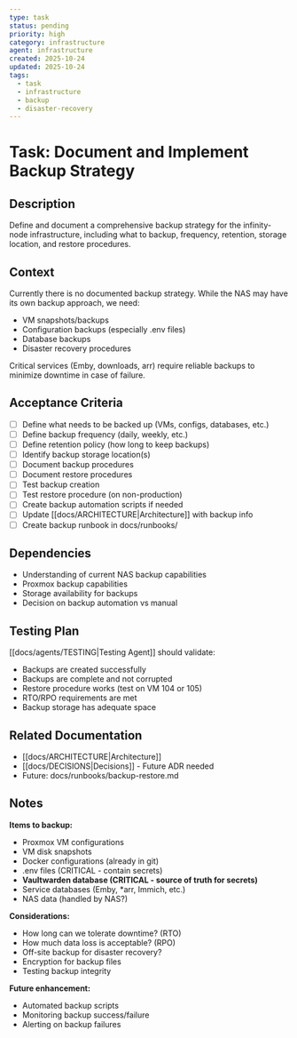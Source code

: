 ```yaml
---
type: task
status: pending
priority: high
category: infrastructure
agent: infrastructure
created: 2025-10-24
updated: 2025-10-24
tags:
  - task
  - infrastructure
  - backup
  - disaster-recovery
---
```


# Task: Document and Implement Backup Strategy

## Description

Define and document a comprehensive backup strategy for the infinity-node infrastructure, including what to backup, frequency, retention, storage location, and restore procedures.

## Context

Currently there is no documented backup strategy. While the NAS may have its own backup approach, we need:
- VM snapshots/backups
- Configuration backups (especially .env files)
- Database backups
- Disaster recovery procedures

Critical services (Emby, downloads, arr) require reliable backups to minimize downtime in case of failure.

## Acceptance Criteria

- [ ] Define what needs to be backed up (VMs, configs, databases, etc.)
- [ ] Define backup frequency (daily, weekly, etc.)
- [ ] Define retention policy (how long to keep backups)
- [ ] Identify backup storage location(s)
- [ ] Document backup procedures
- [ ] Document restore procedures
- [ ] Test backup creation
- [ ] Test restore procedure (on non-production)
- [ ] Create backup automation scripts if needed
- [ ] Update [[docs/ARCHITECTURE|Architecture]] with backup info
- [ ] Create backup runbook in docs/runbooks/

## Dependencies

- Understanding of current NAS backup capabilities
- Proxmox backup capabilities
- Storage availability for backups
- Decision on backup automation vs manual

## Testing Plan

[[docs/agents/TESTING|Testing Agent]] should validate:
- Backups are created successfully
- Backups are complete and not corrupted
- Restore procedure works (test on VM 104 or 105)
- RTO/RPO requirements are met
- Backup storage has adequate space

## Related Documentation

- [[docs/ARCHITECTURE|Architecture]]
- [[docs/DECISIONS|Decisions]] - Future ADR needed
- Future: docs/runbooks/backup-restore.md

## Notes

**Items to backup:**
- Proxmox VM configurations
- VM disk snapshots
- Docker configurations (already in git)
- .env files (CRITICAL - contain secrets)
- **Vaultwarden database (CRITICAL - source of truth for secrets)**
- Service databases (Emby, *arr, Immich, etc.)
- NAS data (handled by NAS?)

**Considerations:**
- How long can we tolerate downtime? (RTO)
- How much data loss is acceptable? (RPO)
- Off-site backup for disaster recovery?
- Encryption for backup files
- Testing backup integrity

**Future enhancement:**
- Automated backup scripts
- Monitoring backup success/failure
- Alerting on backup failures
